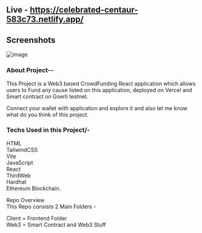 ## Live - https://celebrated-centaur-583c73.netlify.app/

## ****Screenshots**** </br>
![image](https://github.com/roshan07273/Full-Stack-Crowd-Funding-Web3-D.Application/assets/77711686/c06acb9f-27f6-46c9-bb36-22feac45b770)

### ****About Project-****- <br/>
This Project is a Web3 based CrowdFunding React application which allows users to Fund any cause listed on this application, deployed on Vercel and Smart contract on Goerli testnet.

Connect your wallet with application and explore it and also let me know what do you think of this project.

### ****Techs Used in this Project****/- <br />
HTML <br />
TailwindCSS <br />
Vite <br />
JavaScript <br />
React <br />
ThirdWeb <br />
Hardhat <br />
Ethereum Blockchain.<br />

Repo Overview <br />
This Repo consists 2 Main Folders - <br />

Client = Frontend Folder <br />
Web3 = Smart Contract and Web3 Stuff
